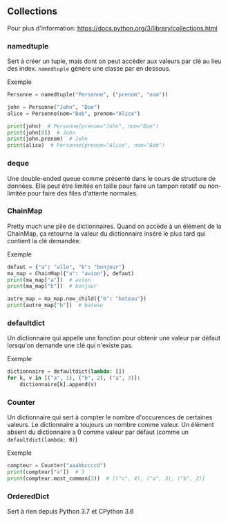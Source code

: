 ## Collections

Pour plus d'information: https://docs.python.org/3/library/collections.html


### namedtuple

Sert à créer un tuple, mais dont on peut accéder aux valeurs par clé au lieu des index. `namedtuple` génère une classe par en dessous.

Exemple
```py
Personne = namedtuple("Personne", ("prenom", "nom"))

john = Personne("John", "Doe")
alice = Personne(nom="Bob", prenom="Alice")

print(john)  # Personne(prenom="John", nom="Doe")
print(john[0])  # John
print(john.prenom)  # John
print(alice)  # Personne(prenom="Alice", nom="Bob")
```


### deque

Une double-ended queue comme présenté dans le cours de structure de données. Elle peut être limitée en taille pour faire un tampon rotatif ou non-limitée pour faire des files d'attente normales.


### ChainMap

Pretty much une pile de dictionnaires. Quand on accède à un élément de la ChainMap, ça retourne la valeur du dictionnaire inséré le plus tard qui contient la clé demandée.

Exemple
```py
defaut = {"a": "allo", "b": "bonjour"}
ma_map = ChainMap({"a": "avion"}, defaut)
print(ma_map["a"])  # avion
print(ma_map["b"])  # bonjour

autre_map = ma_map.new_child({"b": "bateau"})
print(autre_map["b"])  # bateau
```


### defaultdict

Un dictionnaire qui appelle une fonction pour obtenir une valeur par défaut lorsqu'on demande une clé qui n'existe pas.

Exemple
```py
dictionnaire = defaultdict(lambda: [])
for k, v in [("a", 1), ("b", 2), ("a", 3)]:
    dictionnaire[k].append(v)
```


### Counter

Un dictionnaire qui sert à compter le nombre d'occurences de certaines valeurs. Le dictionnaire a toujours un nombre comme valeur. Un élément absent du dictionnaire a 0 comme valeur par défaut (comme un `defaultdict(lambda: 0)`)

Exemple
```py
compteur = Counter("aaabbccccd")
print(compteur["a"])  # 3
print(compteur.most_common(3))  # [("c", 4), ("a", 3), ("b", 2)]
```


### OrderedDict

Sert à rien depuis Python 3.7 et CPython 3.6
